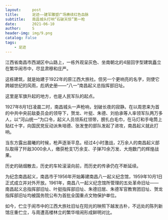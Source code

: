```yaml
---
layout:     post
title:      足迹——建军雕塑广场赓续红色血脉 
subtitle:   南昌城头打响“石破天惊”第一枪 
date:       2021-06-10
author:     S
header-img: img/9.png
catalog: False
tags:
    - 足迹
---
```

江西省南昌市西湖区中山路上，一栋外观呈灰色、坐南朝北的4层回字型建筑矗立在繁华闹市中，尽显肃穆和庄严。 

这栋建筑，就是始建于1922年的原江西大旅社。但另一个更响亮的名字，则使它跨越世纪的风雨，彪炳史册——“八一”南昌起义总指挥部旧址。

这里是军旗升起的地方，也是人民军队的起点。

1927年8月1日凌晨二时，南昌城头一声枪响，划破长夜的寂静。在以周恩来为首的中共中央前敌委员会的领导下，贺龙、叶挺、朱德、刘伯承等人率领军队两万多人，以“河山统一”为口令，起义人员领系红领带，膀扎白毛巾，在马灯和手电筒上贴红十字，向国民党反动派朱培德、张发奎的部队发起了进攻，南昌起义就此打响。 

当东方露出晨曦的时候，枪声逐渐平息。经过4小时激战，2万余人的南昌起义部队取得了歼敌3000余人，缴获枪支1万余支、子弹70余万发、大炮数门的辉煌战果。

历史的硝烟散去，历史的车轮滚滚向前，而历史的传承仍在不断延续。

为纪念南昌起义，南昌市于1956年开始筹建南昌八一起义纪念馆，1959年10月1日正式成立并对外开放。1961年，南昌八一起义纪念馆所管理的五处革命旧址——南昌起义总指挥部旧址、叶挺指挥部旧址、朱德旧居、朱德军官教育团旧址、贺龙指挥部旧址均被国务院公布为首批全国重点文物保护单位。

如今，伫立于闹市中的江西大旅社旧址在阳光的映照下越发古朴，不远处的陈列新馆庄重伫立，与周遭高楼林立的繁华喧闹形成鲜明对比。 